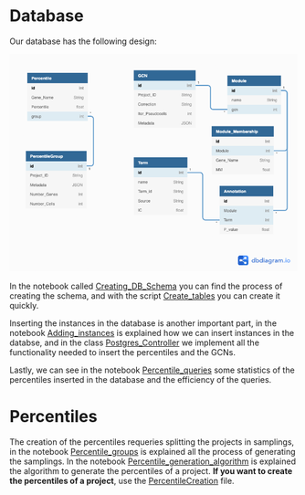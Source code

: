 # Database

Our database has the following design:

![](Images/DB_Design.png)

In the notebook called [Creating_DB_Schema](Database/Creating_DB_Schema.ipynb) you can find the process of creating the schema, and with the script [Create_tables](Database/Create_tables.py) you can create it quickly. 

Inserting the instances in the database is another important part, in the notebook [Adding_instances](Database/Adding_instances.ipynb) is explained how we can insert instances in the databse, and in the class [Postgres_Controller](Database/Postgres_Controller.py) we implement all the functionality needed to insert the percentiles and the GCNs.

Lastly, we can see in the notebook [Percentile_queries](Database/Percentile_queries.ipynb) some statistics of the percentiles inserted in the database and the efficiency of the queries.

# Percentiles

The creation of the percentiles requeries splitting the projects in samplings, in the notebook [Percentile_groups](Percentiles/Percentile_groups.ipynb) is explained all the process of generating the samplings. In the notebook [Percentile_generation_algorithm](Percentiles/Percentile_generation_algorithm.ipynb) is explained the algorithm to generate the percentiles of a project. **If you want to create the percentiles of a project**, use the [PercentileCreation](Percentiles/PercentileCreation.py) file.
